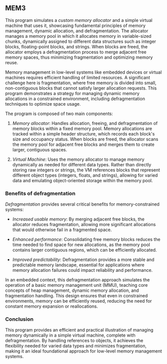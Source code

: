 
## MEM3

This program simulates a *custom memory allocator* and a simple virtual machine that uses it,
showcasing fundamental principles of memory management, dynamic allocation, and defragmentation.
The allocator manages a memory pool in which it allocates memory in variable-sized chunks,
dynamically assigned to different data structures such as integer blocks, floating-point blocks,
and strings. When blocks are freed, the allocator employs a defragmentation process to merge
adjacent free memory spaces, thus minimizing fragmentation and optimizing memory reuse.

Memory management in low-level systems like embedded devices or virtual machines requires efficient
handling of limited resources. A significant challenge here is fragmentation, where free memory
is divided into small, non-contiguous blocks that cannot satisfy larger allocation requests. This
program demonstrates a strategy for managing dynamic memory allocations in a constrained environment,
including defragmentation techniques to optimize space usage.

The program is composed of two main components:

1.	*Memory allocator*: Handles allocation, freeing, and defragmentation of memory blocks within
    a fixed memory pool. Memory allocations are tracked within a simple header structure, which
    records each block's size and occupancy status. When blocks are freed, the allocator scans
    the memory pool for adjacent free blocks and merges them to create larger, contiguous spaces.

2.	*Virtual Machine*: Uses the memory allocator to manage memory dynamically as needed for different
    data types. Rather than directly storing raw integers or strings, the VM references blocks that
    represent different object types (integers, floats, and strings), allowing for varied data and
    emulating object-oriented storage within the memory pool.


### Benefits of defragmentation

*Defragmentation* provides several critical benefits for memory-constrained systems:

- *Increased usable memory*: By merging adjacent free blocks, the allocator reduces fragmentation,
  allowing more significant allocations that would otherwise fail in a fragmented space.

- *Enhanced performance*: Consolidating free memory blocks reduces the time needed to find space
  for new allocations, as the memory pool contains larger contiguous regions, which can be
  efficiently allocated.

- *Improved predictability*: Defragmentation provides a more stable and predictable memory landscape,
  essential for applications where memory allocation failures could impact reliability and performance.

In an embedded context, this defragmentation approach simulates the operation of a basic memory
management unit (MMU), teaching core concepts of heap management, dynamic memory allocation, and
fragmentation handling. This design ensures that even in constrained environments, memory can be
efficiently reused, reducing the need for constant memory expansion or reallocations.


### Conclusion

This program provides an efficient and practical illustration of managing memory dynamically in
a simple virtual machine, complete with defragmentation. By handling references to objects, it
achieves the flexibility needed for varied data types and minimizes fragmentation, making it an
ideal foundational approach for low-level memory management systems.
